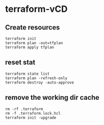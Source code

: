 # terraform-vCD

## Create resources
```shell
terraform init
terraform plan -out=tfplan
terraform apply tfplan
```


## reset stat
```shell
terraform state list
terraform plan -refresh-only
terraform destroy -auto-approve
```

## remove the working dir cache
```shell
rm -rf .terraform
rm -f .terraform.lock.hcl
terraform init -upgrade
```